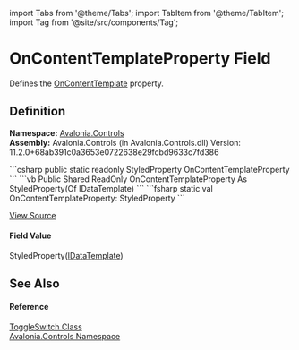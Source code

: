 import Tabs from '@theme/Tabs'; 
import TabItem from '@theme/TabItem'; 
import Tag from '@site/src/components/Tag'; 

# OnContentTemplateProperty Field


Defines the <a href="P_Avalonia_Controls_ToggleSwitch_OnContentTemplate">OnContentTemplate</a> property.



## Definition
**Namespace:** <a href="N_Avalonia_Controls">Avalonia.Controls</a>  
**Assembly:** Avalonia.Controls (in Avalonia.Controls.dll) Version: 11.2.0+68ab391c0a3653e0722638e29fcbd9633c7fd386

<Tabs groupId="api-code-preview">
<TabItem value="csharp" label="C#">
```csharp
public static readonly StyledProperty<IDataTemplate?> OnContentTemplateProperty
```
</TabItem>
<TabItem value="vb" label="VB">
```vb
Public Shared ReadOnly OnContentTemplateProperty As StyledProperty(Of IDataTemplate)
```
</TabItem>
<TabItem value="fsharp" label="F#">
```fsharp
static val OnContentTemplateProperty: StyledProperty<IDataTemplate>
```
</TabItem>
</Tabs>



<a href="https://github.com/AvaloniaUI/Avalonia/tree/master/srcAvalonia.Controls/ToggleSwitch.cs" title="View the source code">View Source</a>



#### Field Value
StyledProperty(<a href="T_Avalonia_Controls_Templates_IDataTemplate">IDataTemplate</a>)

## See Also


#### Reference
<a href="T_Avalonia_Controls_ToggleSwitch">ToggleSwitch Class</a>  
<a href="N_Avalonia_Controls">Avalonia.Controls Namespace</a>  
